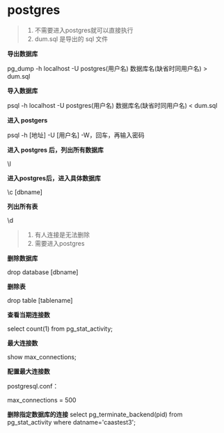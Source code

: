 # postgres

> 1. 不需要进入postgres就可以直接执行
> 2. dum.sql 是导出的 sql 文件

**导出数据库**

pg_dump -h localhost -U postgres(用户名) 数据库名(缺省时同用户名) > dum.sql



**导入数据库**

psql -h localhost -U postgres(用户名)  数据库名(缺省时同用户名) < dum.sql



**进入 postgers**

psql -h [地址] -U [用户名] -W，回车，再输入密码



**进入 postgres 后，列出所有数据库**

\l



**进入postgres后，进入具体数据库**

\c [dbname]



**列出所有表**

\d



> 1. 有人连接是无法删除
> 2. 需要进入postgres

**删除数据库**

drop database [dbname]



**删除表**

drop table [tablename]



**查看当期连接数**

select count(1) from pg_stat_activity;



**最大连接数**

show max_connections;



**配置最大连接数**

postgresql.conf：

max_connections = 500

**删除指定数据库的连接**
select pg_terminate_backend(pid) from pg_stat_activity where datname='caastest3';
